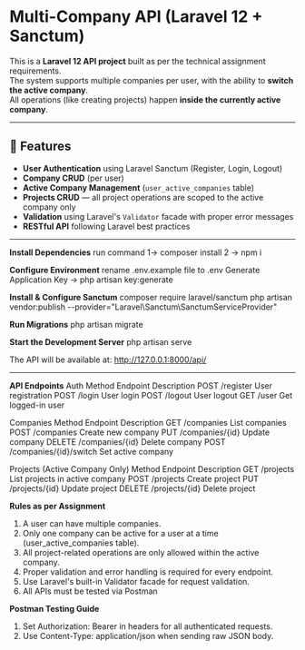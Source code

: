# Multi-Company API (Laravel 12 + Sanctum)

This is a **Laravel 12 API project** built as per the technical assignment requirements.  
The system supports multiple companies per user, with the ability to **switch the active company**.  
All operations (like creating projects) happen **inside the currently active company**.

---

## 📌 Features
- **User Authentication** using Laravel Sanctum (Register, Login, Logout)
- **Company CRUD** (per user)
- **Active Company Management** (`user_active_companies` table)
- **Projects CRUD** — all project operations are scoped to the active company only
- **Validation** using Laravel's `Validator` facade with proper error messages
- **RESTful API** following Laravel best practices

---

**Install Dependencies**
run command 1-> composer install
2 -> npm i

**Configure Environment**
rename .env.example file  to .env
Generate Application Key -> php artisan key:generate

**Install & Configure Sanctum**
composer require laravel/sanctum
php artisan vendor:publish --provider="Laravel\Sanctum\SanctumServiceProvider"

**Run Migrations**
php artisan migrate

**Start the Development Server**
php artisan serve

The API will be available at:
http://127.0.0.1:8000/api/

--------------------------------------------------------------------------
**API Endpoints** 
Auth
Method	Endpoint	Description
POST	/register	User registration
POST	/login	    User login
POST	/logout    	User logout
GET	    /user	    Get logged-in user



Companies
Method	Endpoint	            Description
GET	    /companies	            List companies
POST	/companies	            Create new company
PUT	    /companies/{id}	        Update company
DELETE	/companies/{id}	        Delete company
POST	/companies/{id}/switch	Set active company


Projects (Active Company Only)
Method	Endpoint	        Description
GET	    /projects	        List projects in active company
POST	/projects	        Create project
PUT	    /projects/{id}	    Update project
DELETE	/projects/{id}	    Delete project


**Rules as per Assignment**
1. A user can have multiple companies.
2. Only one company can be active for a user at a time (user_active_companies table).
3. All project-related operations are only allowed within the active company.
4. Proper validation and error handling is required for every endpoint.
5. Use Laravel's built-in Validator facade for request validation.
6. All APIs must be tested via Postman


**Postman Testing Guide**
1. Set Authorization: Bearer <token> in headers for all authenticated requests.
2. Use Content-Type: application/json when sending raw JSON body.

